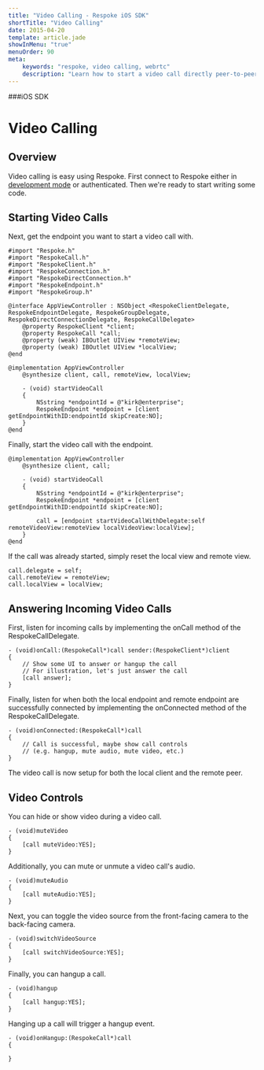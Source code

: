 ```yaml
---
title: "Video Calling - Respoke iOS SDK"
shortTitle: "Video Calling"
date: 2015-04-20
template: article.jade
showInMenu: "true"
menuOrder: 90
meta:
    keywords: "respoke, video calling, webrtc"
    description: "Learn how to start a video call directly peer-to-peer"
---
```


###iOS SDK
# Video Calling

## Overview

Video calling is easy using Respoke. First connect to Respoke either in [development mode](/client/ios/getting-started.html) or authenticated. Then we're ready to start writing some code.

## Starting Video Calls

Next, get the endpoint you want to start a video call with.

    #import "Respoke.h"
    #import "RespokeCall.h"
    #import "RespokeClient.h"
    #import "RespokeConnection.h"
    #import "RespokeDirectConnection.h"
    #import "RespokeEndpoint.h"
    #import "RespokeGroup.h"
    
    @interface AppViewController : NSObject <RespokeClientDelegate, RespokeEndpointDelegate, RespokeGroupDelegate, RespokeDirectConnectionDelegate, RespokeCallDelegate>
        @property RespokeClient *client;
        @property RespokeCall *call;
        @property (weak) IBOutlet UIView *remoteView;
        @property (weak) IBOutlet UIView *localView;
    @end
    
    @implementation AppViewController
        @synthesize client, call, remoteView, localView;
        
        - (void) startVideoCall
        {   
            NSstring *endpointId = @"kirk@enterprise";
            RespokeEndpoint *endpoint = [client getEndpointWithID:endpointId skipCreate:NO];
        }
    @end

Finally, start the video call with the endpoint.

    @implementation AppViewController
        @synthesize client, call;
        
        - (void) startVideoCall
        {   
            NSstring *endpointId = @"kirk@enterprise";
            RespokeEndpoint *endpoint = [client getEndpointWithID:endpointId skipCreate:NO];
            
            call = [endpoint startVideoCallWithDelegate:self remoteVideoView:remoteView localVideoView:localView];
        }
    @end

If the call was already started, simply reset the local view and remote view.
    
    call.delegate = self;
    call.remoteView = remoteView;
    call.localView = localView;

## Answering Incoming Video Calls

First, listen for incoming calls by implementing the onCall method of the RespokeCallDelegate.

    - (void)onCall:(RespokeCall*)call sender:(RespokeClient*)client
    {
        // Show some UI to answer or hangup the call
        // For illustration, let's just answer the call
        [call answer];
    }

Finally, listen for when both the local endpoint and remote endpoint are successfully connected by implementing the onConnected method of the RespokeCallDelegate.

    - (void)onConnected:(RespokeCall*)call
    {
        // Call is successful, maybe show call controls 
        // (e.g. hangup, mute audio, mute video, etc.)
    }
    
The video call is now setup for both the local client and the remote peer.

## Video Controls

You can hide or show video during a video call.

    - (void)muteVideo
    {   
        [call muteVideo:YES];
    }
    
Additionally, you can mute or unmute a video call's audio.

    - (void)muteAudio
    {   
        [call muteAudio:YES];
    }
    
Next, you can toggle the video source from the front-facing camera to the back-facing camera.

    - (void)switchVideoSource
    {   
        [call switchVideoSource:YES];
    }
    
Finally, you can hangup a call.

    - (void)hangup
    {   
        [call hangup:YES];
    }
    
Hanging up a call will trigger a hangup event.

    - (void)onHangup:(RespokeCall*)call
    {
      
    }